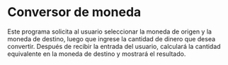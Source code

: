 # Conversor de moneda


Este programa solicita al usuario seleccionar la moneda de origen y la moneda de destino, luego que ingrese la cantidad de dinero que desea convertir. Después de recibir la entrada del usuario, calculará la cantidad equivalente en la moneda de destino y mostrará el resultado.
